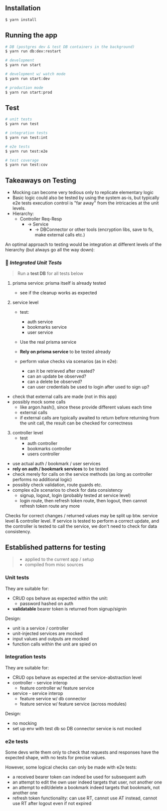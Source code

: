 ## Installation

```bash
$ yarn install
```

## Running the app

```bash
# DB (postgres dev & test DB containers in the background)
$ yarn run db:dev:restart

# development
$ yarn run start

# development w/ watch mode
$ yarn run start:dev

# production mode
$ yarn run start:prod
```

## Test

```bash
# unit tests
$ yarn run test

# integration tests
$ yarn run test:int

# e2e tests
$ yarn run test:e2e

# test coverage
$ yarn run test:cov
```

## Takeaways on Testing

- Mocking can become very tedious only to replicate elementary logic
- Basic logic could also be tested by using the system as-is, but typically e2e tests execution control is "far away" from the intricacies at the unit levels.
- Hierarchy:
  - Controller Req-Resp
    - -> Service
      - -> DBConnector or other tools (encryption libs, save to fs, make external calls etc.)

An optimal approach to testing would be integration at different levels of the hierarchy (but always go all the way down):

### 📝 _Integrated Unit Tests_

> Run a **test DB** for all tests below

1. prisma service: prisma itself is already tested
   - see if the cleanup works as expected
2. service level

   - test:

     - auth service
     - bookmarks service
     - user service

   - Use the real prisma service
   - **Rely on prisma service** to be tested already
   - perform value checks via scenarios (as in e2e):
     - can it be retrieved after created?
     - can an update be observed?
     - can a delete be observed?
     - can user credentials be used to login after used to sign up?

- check that external calls are made (not in this app)
- possibly mock some calls
  - like argon.hash(), since these provide different values each time
  - external calls
  - if external calls are typically awaited to return before returning from the unit call, the result can be checked for correctness

3. controller level
   - test
     - auth controller
     - bookmarks controller
     - users controller

- use actual auth / bookmark / user services
- **rely on auth / bookmark services** to be tested
- check merely for calls on the service methods (as long as controller performs no additional logic)
- possibly check validation, route guards etc.
- complex e2e scenarios to check for data consistency
  - signup, logout, login (probably tested at service level)
  - login route, then refresh token route, then logout, then cannot refresh token route any more

Checks for correct changes / returned values may be split up btw. service level & controller level.
If service is tested to perform a correct update, and the controller is tested to call the service, we don't need to check for data consistency.

## Established patterns for testing

> - applied to the current app / setup
> - compiled from misc sources

### Unit tests

They are suitable for:

- CRUD ops behave as expected within the unit:
  - password hashed on auth
- **validatable** bearer token is returned from signup/signin

Design:

- unit is a service / controller
- unit-injected services are mocked
- input values and outputs are mocked
- function calls within the unit are spied on

### Integration tests

They are suitable for:

- CRUD ops behave as expected at the service-abstraction level
- controller - service interop
  - feature controller w/ feature service
- service - service interop
  - feature service w/ db connector
  - feature service w/ feature service (across modules)

Design:

- no mocking
- set up env with test db so DB connector service is not mocked

### e2e tests

Some devs write them only to check that requests and responses have the expected shape, with no tests for precise values.

However, some logical checks can only be made with e2e tests:

- a received bearer token can indeed be used for subsequent auth
- an attempt to edit the own user indeed targets that user, not another one
- an attempt to edit/delete a bookmark indeed targets that bookmark, not another one
- refresh token functionality: can use RT, cannot use AT instead, cannot use RT after logout even if not expired
